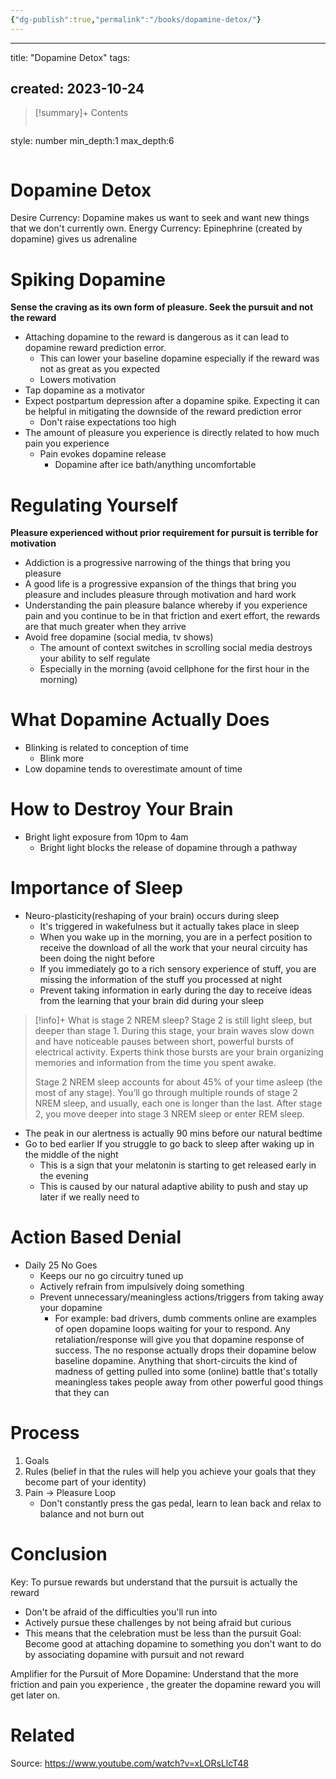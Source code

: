 ```yaml
---
{"dg-publish":true,"permalink":"/books/dopamine-detox/"}
---
```


---
title:  "Dopamine Detox"
tags:

created: 2023-10-24
---

>[!summary]+ Contents
>```toc
style: number
min_depth:1
max_depth:6 
>```


# Dopamine Detox

Desire Currency: Dopamine makes us want to seek and want new things that we don't currently own. 
Energy Currency: Epinephrine (created by dopamine) gives us adrenaline

# Spiking Dopamine
**Sense the craving as its own form of pleasure. Seek the pursuit and not the reward**
- Attaching dopamine to the reward is dangerous as it can lead to dopamine reward prediction error. 
	- This can lower your baseline dopamine especially if the reward was not as great as you expected
	- Lowers motivation
- Tap dopamine as a motivator
- Expect postpartum depression after a dopamine spike. Expecting it can be helpful in mitigating the downside of the reward prediction error 
	- Don't raise expectations too high
- The amount of pleasure you experience is directly related to how much pain you experience
	-  Pain evokes dopamine release 
		- Dopamine after ice bath/anything uncomfortable

# Regulating Yourself
**Pleasure experienced without prior requirement for pursuit is terrible for motivation**
- Addiction is a progressive narrowing of the things that bring you pleasure
- A good life is a progressive expansion of the things that bring you pleasure and includes pleasure through motivation and hard work
- Understanding the pain pleasure balance whereby if you experience pain and you continue to be in that friction and exert effort, the rewards are that much greater when they arrive
- Avoid free dopamine (social media, tv shows)
	- The amount of context switches in scrolling social media destroys your ability to self regulate
	- Especially in the morning (avoid cellphone for the first hour in the morning)

# What Dopamine Actually Does
- Blinking is related to conception of time
	- Blink more
- Low dopamine tends to overestimate amount of time

# How to Destroy Your Brain
- Bright light exposure from 10pm to 4am
	- Bright light blocks the release of dopamine through a pathway

# Importance of Sleep
- Neuro-plasticity(reshaping of your brain) occurs during sleep
	- It's triggered in wakefulness but it actually takes place in sleep
	- When you wake up in the morning, you are in a perfect position to receive the download of all the work that your neural circuity has been doing the night before  
	- If you immediately go to a rich sensory experience of stuff, you are missing the information of the stuff you processed at night
	- Prevent taking information in early during the day to receive ideas from the learning that your brain did during your sleep

> [!info]+ What is stage 2 NREM sleep?
> Stage 2 is still light sleep, but deeper than stage 1. During this stage, your brain waves slow down and have noticeable pauses between short, powerful bursts of electrical activity. Experts think those bursts are your brain organizing memories and information from the time you spent awake.
> 
>Stage 2 NREM sleep accounts for about 45% of your time asleep (the most of any stage). You’ll go through multiple rounds of stage 2 NREM sleep, and usually, each one is longer than the last. After stage 2, you move deeper into stage 3 NREM sleep or enter REM sleep.

- The peak in our alertness is actually 90 mins before our natural bedtime
- Go to bed earlier If you struggle to go back to sleep after waking up in the middle of the night
	- This is a sign that your melatonin is starting to get released early in the evening
	- This is caused by our natural  adaptive ability to push and stay up later if we really need to

# Action Based Denial
- Daily 25 No Goes
	- Keeps our no go circuitry tuned up
	- Actively refrain from impulsively doing something
	- Prevent unnecessary/meaningless actions/triggers from taking away your dopamine
		- For example: bad drivers, dumb comments online are examples of open dopamine loops waiting for your to respond. Any retaliation/response will give you that dopamine response of success. The no response actually drops their dopamine below baseline dopamine. Anything that short-circuits the kind of madness of getting pulled into some (online) battle that's totally meaningless takes people away from other powerful good things that they can 
# Process
1. Goals
2. Rules (belief in that the rules will help you achieve your goals that they become part of your identity)
3. Pain -> Pleasure Loop
	- Don't constantly press the gas pedal, learn to lean back and relax to balance and not burn out

# Conclusion
Key: To pursue rewards but understand that the pursuit is actually the reward
- Don't be afraid of the difficulties you'll run into
- Actively pursue these challenges by not being afraid but curious
- This means that the celebration must be less than the pursuit
Goal: Become good at attaching dopamine to something you don't want to do by associating dopamine with pursuit and not reward

Amplifier for the Pursuit of More Dopamine: Understand that the more friction and pain you experience , the greater the dopamine reward you will get later on.

# Related
Source: https://www.youtube.com/watch?v=xLORsLlcT48
